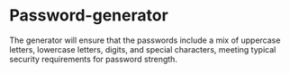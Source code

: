 # Password-generator
The generator will ensure that the passwords include a mix of uppercase letters, lowercase letters, digits, and special characters, meeting typical security requirements for password strength.
